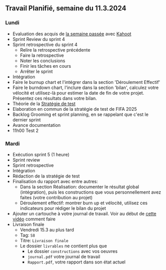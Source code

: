 ## Travail Planifié, semaine du 11.3.2024

### Lundi 

- Evaluation des acquis de [la semaine passée](2024-10.md) avec [Kahoot](https://create.kahoot.it/details/8a1a1f64-0773-4ddc-87c9-fde030e9719e)
- Sprint Review du sprint 4
- Sprint retrospective du sprint 4
  - Relire la retrospective précédente
  - Faire la retrospective
  - Noter les conclusions
  - Finir les tâches en cours
  - Arrêter le sprint
- Intégration
- Faire le burnup chart et l'intégrer dans la section 'Déroulement Effectif'
- Faire le burndown chart, l'inclure dans la section 'bilan', calculez votre vélocité et utilisez-là pour estimer la date de fin de votre projet. Présentez ces résultats dans votre bilan.
- Théorie de la [Stratégie de test](../Supports/Stratégie%20de%20test.pdf)
- Elaboration en commun de la stratégie de test de FIFA 2025
- Backlog Grooming et sprint planning, en se rappelant que c'est le dernier sprint
- Avance documentation
- 11h00 Test 2

### Mardi 

- Exécution sprint 5 (1 heure)
- Sprint review
- Sprint retrospective
- Intégration
- Rédaction de la stratégie de test
- Finalisation du rapport avec entre autres:
  - Dans la section Réalisation: documenter le résultat global (intégration), puis les constructions que vous personnellement avez faites (votre contribution au projet)
  - Déroulement effectif: montrer burn up et vélocité, utilisez ces indicateurs pour rédiger le bilan du projet
- Ajouter un cartouche à votre journal de travail. Voir au début de [cette vidéo](https://www.youtube.com/watch?v=SC2YaO0yIns&list=PLPqQ2GoCIdKTkkVySoa2dNeogaW6D9lmR&index=2) comment faire
- Livraison finale
  - Vendredi 15.3 au plus tard
  - Tag: `S8`
  - Titre: `Livraison finale` 
  - Le dossier `livrables` ne contient plus que
    - Le dossier `constructions` avec vos oeuvres
    - `journal.pdf` votre journal de travail
    - `Rapport.pdf`, votre rapport dans son état actuel
